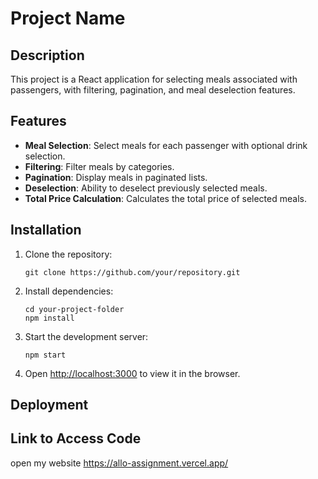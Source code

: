 # Project Name

## Description

This project is a React application for selecting meals associated with passengers, with filtering, pagination, and meal deselection features.


## Features

- **Meal Selection**: Select meals for each passenger with optional drink selection.
- **Filtering**: Filter meals by categories.
- **Pagination**: Display meals in paginated lists.
- **Deselection**: Ability to deselect previously selected meals.
- **Total Price Calculation**: Calculates the total price of selected meals.

## Installation

1. Clone the repository:

   ```
   git clone https://github.com/your/repository.git
   ```

2. Install dependencies:

   ```
   cd your-project-folder
   npm install
   ```

3. Start the development server:

   ```
   npm start
   ```

4. Open [http://localhost:3000](http://localhost:3000) to view it in the browser.

## Deployment

## Link to Access Code
open my website
https://allo-assignment.vercel.app/
